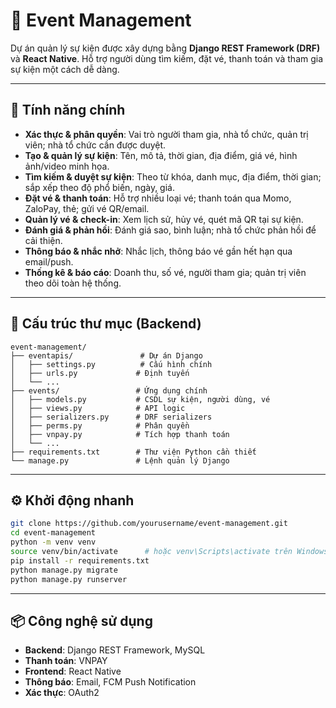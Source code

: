 # 🎉 Event Management

Dự án quản lý sự kiện được xây dựng bằng **Django REST Framework (DRF)** và **React Native**. Hỗ trợ người dùng tìm kiếm, đặt vé, thanh toán và tham gia sự kiện một cách dễ dàng.

---

## 🚀 Tính năng chính

- **Xác thực & phân quyền**: Vai trò người tham gia, nhà tổ chức, quản trị viên; nhà tổ chức cần được duyệt.
- **Tạo & quản lý sự kiện**: Tên, mô tả, thời gian, địa điểm, giá vé, hình ảnh/video minh họa.
- **Tìm kiếm & duyệt sự kiện**: Theo từ khóa, danh mục, địa điểm, thời gian; sắp xếp theo độ phổ biến, ngày, giá.
- **Đặt vé & thanh toán**: Hỗ trợ nhiều loại vé; thanh toán qua Momo, ZaloPay, thẻ; gửi vé QR/email.
- **Quản lý vé & check-in**: Xem lịch sử, hủy vé, quét mã QR tại sự kiện.
- **Đánh giá & phản hồi**: Đánh giá sao, bình luận; nhà tổ chức phản hồi để cải thiện.
- **Thông báo & nhắc nhở**: Nhắc lịch, thông báo vé gần hết hạn qua email/push.
- **Thống kê & báo cáo**: Doanh thu, số vé, người tham gia; quản trị viên theo dõi toàn hệ thống.

---

## 📁 Cấu trúc thư mục (Backend)

```
event-management/
├── eventapis/               # Dự án Django
│   ├── settings.py          # Cấu hình chính
│   ├── urls.py             # Định tuyến
│   └── ...
├── events/                 # Ứng dụng chính
│   ├── models.py           # CSDL sự kiện, người dùng, vé
│   ├── views.py            # API logic
│   ├── serializers.py      # DRF serializers
│   ├── perms.py            # Phân quyền
│   ├── vnpay.py            # Tích hợp thanh toán
│   └── ...
├── requirements.txt        # Thư viện Python cần thiết
└── manage.py               # Lệnh quản lý Django
```

---

## ⚙️ Khởi động nhanh

```bash
git clone https://github.com/yourusername/event-management.git
cd event-management
python -m venv venv
source venv/bin/activate      # hoặc venv\Scripts\activate trên Windows
pip install -r requirements.txt
python manage.py migrate
python manage.py runserver
```

---

## 📦 Công nghệ sử dụng

- **Backend**: Django REST Framework, MySQL
- **Thanh toán**: VNPAY
- **Frontend**: React Native
- **Thông báo**: Email, FCM Push Notification
- **Xác thực**: OAuth2
